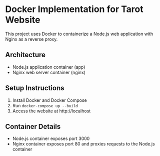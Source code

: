 # Docker Implementation for Tarot Website

This project uses Docker to containerize a Node.js web application with Nginx as a reverse proxy.

## Architecture
- Node.js application container (app)
- Nginx web server container (nginx)

## Setup Instructions
1. Install Docker and Docker Compose
2. Run `docker-compose up --build`
3. Access the website at http://localhost

## Container Details
- Node.js container exposes port 3000
- Nginx container exposes port 80 and proxies requests to the Node.js container
